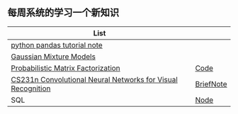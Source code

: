 ## 每周系统的学习一个新知识

|List|                           |
|----------------------------------------------------------|---------------------------------------|
|[python pandas tutorial note](./Note/pandastutorial.md)       |       |
|[Gaussian Mixture Models](./Note/gmm.md)                          |        |
|[Probabilistic Matrix Factorization](https://people.eecs.berkeley.edu/~tinghuiz/papers/sdm12_kpmf.pdf)| [Code](./Note/pymc3.md)|
|[CS231n Convolutional Neural Networks for Visual Recognition](http://cs231n.github.io/python-numpy-tutorial/)|[BriefNote](./Note/CS231n.md)|
|SQL                         |[Node](./Note/sql.md)        |
